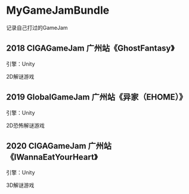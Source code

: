# MyGameJamBundle

 记录自己打过的GameJam

## 2018 CIGAGameJam 广州站《GhostFantasy》

引擎：Unity

2D解谜游戏

## 2019 GlobalGameJam 广州站《异家（EHOME）》

引擎：Unity

2D恐怖解谜游戏

## 2020 CIGAGameJam 广州站《IWannaEatYourHeart》

引擎：Unity

3D解谜游戏

